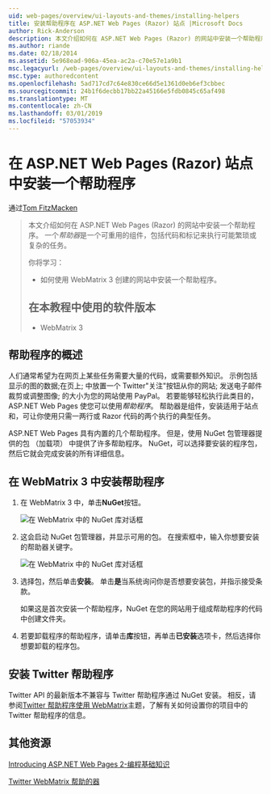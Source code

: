 ```yaml
---
uid: web-pages/overview/ui-layouts-and-themes/installing-helpers
title: 安装帮助程序在 ASP.NET Web Pages (Razor) 站点 |Microsoft Docs
author: Rick-Anderson
description: 本文介绍如何在 ASP.NET Web Pages (Razor) 的网站中安装一个帮助程序。 帮助器是包含代码和每个标记的可重用组件...
ms.author: riande
ms.date: 02/18/2014
ms.assetid: 5e968ead-906a-45ea-ac2a-c70e57e1a9b1
msc.legacyurl: /web-pages/overview/ui-layouts-and-themes/installing-helpers
msc.type: authoredcontent
ms.openlocfilehash: 5ad717cd7c64e830ce66d5e1361d0eb6ef3cbbec
ms.sourcegitcommit: 24b1f6decbb17bb22a45166e5fdb0845c65af498
ms.translationtype: MT
ms.contentlocale: zh-CN
ms.lasthandoff: 03/01/2019
ms.locfileid: "57053934"
---
```

<a name="installing-a-helper-in-an-aspnet-web-pages-razor-site"></a>在 ASP.NET Web Pages (Razor) 站点中安装一个帮助程序
====================
通过[Tom FitzMacken](https://github.com/tfitzmac)

> 本文介绍如何在 ASP.NET Web Pages (Razor) 的网站中安装一个帮助程序。 一个*帮助器*是一个可重用的组件，包括代码和标记来执行可能繁琐或复杂的任务。
> 
> 你将学习：
> 
> - 如何使用 WebMatrix 3 创建的网站中安装一个帮助程序。
>   
> 
> ## <a name="software-versions-used-in-the-tutorial"></a>在本教程中使用的软件版本
> 
> 
> - WebMatrix 3


## <a name="overview-of-helpers"></a>帮助程序的概述

人们通常希望为在网页上某些任务需要大量的代码，或需要额外知识。 示例包括显示的图的数据;在页上; 中放置一个 Twitter"关注"按钮从你的网站; 发送电子邮件裁剪或调整图像; 的大小为您的网站使用 PayPal。 若要能够轻松执行此类目的，ASP.NET Web Pages 使您可以使用*帮助程序*。 帮助器是组件，安装适用于站点和，可让你使用只需一两行或 Razor 代码的两个执行的典型任务。

ASP.NET Web Pages 具有内置的几个帮助程序。 但是，使用 NuGet 包管理器提供的包 （加载项） 中提供了许多帮助程序。 NuGet，可以选择要安装的程序包，然后它就会完成安装的所有详细信息。

## <a name="installing-a-helper-in-webmatrix-3"></a>在 WebMatrix 3 中安装帮助程序

1. 在 WebMatrix 3 中，单击**NuGet**按钮。

    ![在 WebMatrix 中的 NuGet 库对话框](installing-helpers/_static/image1.png)
2. 这会启动 NuGet 包管理器，并显示可用的包。 在搜索框中，输入你想要安装的帮助器关键字。

    ![在 WebMatrix 中的 NuGet 库对话框](installing-helpers/_static/image2.png)
3. 选择包，然后单击**安装**。 单击**是**当系统询问你是否想要安装包，并指示接受条款。

     如果这是首次安装一个帮助程序，NuGet 在您的网站用于组成帮助程序的代码中创建文件夹。
4. 若要卸载程序的帮助程序，请单击**库**按钮，再单击**已安装**选项卡，然后选择你想要卸载的程序包。

## <a name="installing-the-twitter-helper"></a>安装 Twitter 帮助程序

Twitter API 的最新版本不兼容与 Twitter 帮助程序通过 NuGet 安装。 相反，请参阅[Twitter 帮助程序使用 WebMatrix](twitter-helper.md)主题，了解有关如何设置你的项目中的 Twitter 帮助程序的信息。

<a id="Additional_Resources"></a>
## <a name="additional-resources"></a>其他资源


[Introducing ASP.NET Web Pages 2-编程基础知识](../getting-started/introducing-razor-syntax-c.md)

[Twitter WebMatrix 帮助的器](twitter-helper.md)
